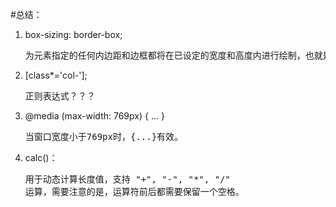 #总结：
1.  box-sizing: border-box;<br/><pre>为元素指定的任何内边距和边框都将在已设定的宽度和高度内进行绘制，也就是规定了margin以内盒子的大小。
2.  [class*='col-'];<br/><pre>正则表达式？？？
3.  @media (max-width: 769px) { ... }<br/><pre>当窗口宽度小于769px时，{...}有效。
4.  calc()：<br/><pre>用于动态计算长度值，支持 "+", "-", "*", "/" 运算，需要注意的是，运算符前后都需要保留一个空格。

